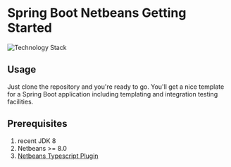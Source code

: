 # Spring Boot Netbeans Getting Started

![Technology Stack](https://raw.githubusercontent.com/janScheible/spring-boot-netbeans-getting-started/master/technologyStack.png)

## Usage

Just clone the repository and you're ready to go. You'll get a nice template for a Spring Boot application including templating and integration testing facilities.

## Prerequisites
1. recent JDK 8
1. Netbeans >= 8.0
1. [Netbeans Typescript Plugin](https://github.com/Everlaw/nbts)

